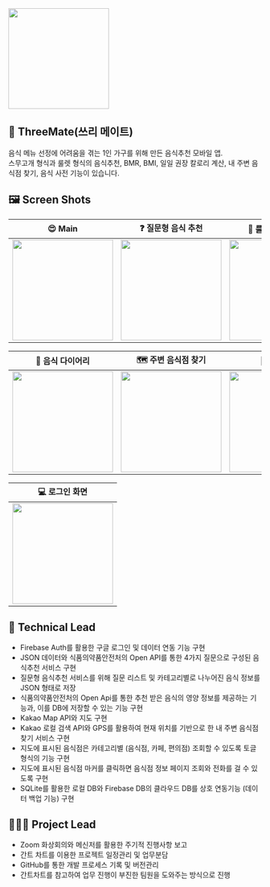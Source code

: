 <img src="https://user-images.githubusercontent.com/83625797/132082312-dee6dc10-4215-4b38-bb6a-086ca922b217.png" width="200" >

## 🥘 ThreeMate(쓰리 메이트)  

음식 메뉴 선정에 어려움을 겪는 1인 가구를 위해 만든 음식추천 모바일 앱.  
스무고개 형식과 룰렛 형식의 음식추천, BMR, BMI, 일일 권장 칼로리 계산, 내 주변 음식점 찾기, 음식 사전 기능이 있습니다.

## 🖼️ Screen Shots
| 😍 Main| ❓ 질문형 음식 추천| 🥫 룰렛형 음식 추천|
|---|---|---|
|<img src="https://user-images.githubusercontent.com/83625797/132082302-27c991d9-d95c-438e-b1dc-7d79f75b7631.jpg" width= "200">|<img src="https://user-images.githubusercontent.com/83625797/132082304-6fed3a86-242b-4131-9e39-a182b0805ab5.jpg" width = "200"> |<img src="https://user-images.githubusercontent.com/83625797/132082305-0e242505-9651-4866-b81a-34aca578076e.jpg" width = "200">|

| 📙 음식 다이어리| 🗺️ 주변 음식점 찾기| 📑 음식 사전|
|---|---|---|
|<img src="https://user-images.githubusercontent.com/83625797/132082308-89496c21-cbea-4394-8393-31a0d42ca0ae.jpg" width = "200">|<img src="https://user-images.githubusercontent.com/83625797/132082309-cc46436e-40e4-46a8-824a-589b637fcc52.jpg" width = "200">|<img src="https://user-images.githubusercontent.com/83625797/132082310-c107de4f-fafc-4758-9335-a5bf524bff04.jpg" width = "200">|

| 💻 로그인 화면|
|---|
|<img src="https://user-images.githubusercontent.com/83625797/132082301-10fe3515-a286-42cb-9898-9dbec11414f0.jpg" width = "200"> |

## 👦 Technical Lead
* Firebase Auth를 활용한 구글 로그인 및 데이터 연동 기능 구현
* JSON 데이터와 식품의약품안전처의 Open API를 통한 4가지 질문으로 구성된 음식추천 서비스 구현
* 질문형 음식추천 서비스를 위해 질문 리스트 및 카테고리별로 나누어진 음식 정보를 JSON 형태로 저장  
* 식품의약품안전처의 Open Api를 통한 추천 받은 음식의 영양 정보를 제공하는 기능과, 이를 DB에 저장할 수 있는 기능 구현  
* Kakao Map API와 지도 구현 
* Kakao 로컬 검색 API와 GPS를 활용하여 현재 위치를 기반으로 한 내 주변 음식점 찾기 서비스 구현
* 지도에 표시된 음식점은 카테고리별 (음식점, 카페, 편의점) 조회할 수 있도록 토글 형식의 기능 구현  
* 지도에 표시된 음식점 마커를 클릭하면 음식점 정보 페이지 조회와 전화를 걸 수 있도록 구현 
* SQLite를 활용한 로컬 DB와 Firebase DB의 클라우드 DB를 상호 연동기능 (데이터 백업 기능) 구현

## 👨‍👩‍👧 Project Lead  
* Zoom 화상회의와 메신저를 활용한 주기적 진행사항 보고  
* 간트 차트를 이용한 프로젝트 일정관리 및 업무분담  
* GitHub를 통한 개발 프로세스 기록 및 버전관리  
* 간트차트를 참고하여 업무 진행이 부진한 팀원을 도와주는 방식으로 진행  









